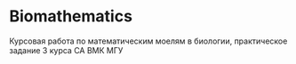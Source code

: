 # Biomathematics

Курсовая работа по математическим моелям в биологии, практическое задание 3 курса СА ВМК МГУ
